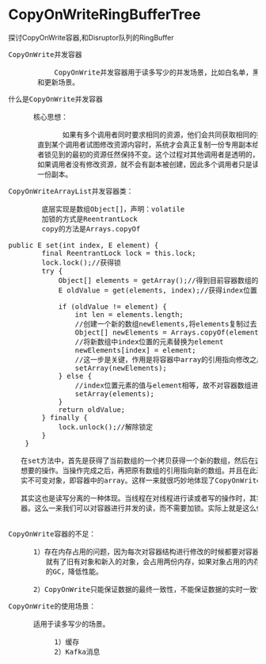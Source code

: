 # CopyOnWriteRingBufferTree
探讨CopyOnWrite容器,和Disruptor队列的RingBuffer


<pre>
CopyOnWrite并发容器

           CopyOnWrite并发容器用于读多写少的并发场景，比如白名单，黑名单，商品类目的访问
       和更新场景。
</pre>

<pre>
什么是CopyOnWrite并发容器

      核心思想：
           
             如果有多个调用者同时要求相同的资源，他们会共同获取相同的指针指向相同的资源，
       直到某个调用者试图修改资源内容时，系统才会真正复制一份专用副本给该调用者，而其他调用
       者锁见到的最初的资源任然保持不变。这个过程对其他调用者是透明的，此做法的主要目的是
       如果调用者没有修改资源，就不会有副本被创建，因此多个调用者只是读取操作时可以共享同
       一份副本。   
</pre>

<pre>
CopyOnWriteArrayList并发容器类：

        底层实现是数组Object[]，声明：volatile
        加锁的方式是ReentrantLock
        copy的方法是Arrays.copyOf

public E set(int index, E element) {
        final ReentrantLock lock = this.lock;
        lock.lock();//获得锁
        try {
            Object[] elements = getArray();//得到目前容器数组的一个副本
            E oldValue = get(elements, index);//获得index位置对应元素目前的值

            if (oldValue != element) {
                int len = elements.length;
                //创建一个新的数组newElements,将elements复制过去
                Object[] newElements = Arrays.copyOf(elements, len);
                //将新数组中index位置的元素替换为element
                newElements[index] = element;
                //这一步是关键，作用是将容器中array的引用指向修改之后的数组，即newElements
                setArray(newElements);
            } else {
                //index位置元素的值与element相等，故不对容器数组进行修改
                setArray(elements);
            }
            return oldValue;
        } finally {
            lock.unlock();//解除锁定
        }
    }

   在set方法中，首先是获得了当前数组的一个拷贝获得一个新的数组，然后在这个新的数组上完成
   想要的操作。当操作完成之后，再把原有数组的引用指向新的数组。并且在此过程中，只拥有一个事
   实不可变对象，即容器中的array。这样一来就很巧妙地体现了CopyOnWrite思想。
 
   其实这也是读写分离的一种体现。当线程在对线程进行读或者写的操作时，其实操作的是不同的容
   器。这么一来我们可以对容器进行并发的读，而不需要加锁。实际上就是这么做的。


CopyOnWrite容器的不足：

      1）存在内存占用的问题，因为每次对容器结构进行修改的时候都要对容器进行复制，这么一来
         就有了旧有对象和新入的对象，会占用两份内存，如果对象占用的内存过大，就会引发频繁
         的GC，降低性能。

      2）CopyOnWrite只能保证数据的最终一致性，不能保证数据的实时一致性。
</pre>

<pre>
CopyOnWrite的使用场景：
 
      适用于读多写少的场景。

           1）缓存
           2）Kafka消息
</pre>